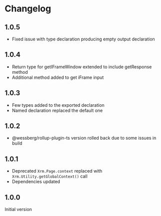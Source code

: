 # Changelog

## 1.0.5
- Fixed issue with type declaration producing empty output declaration

## 1.0.4
- Return type for getIFrameWindow extended to include getResponse method
- Additional method added to get iFrame input

## 1.0.3
- Few types added to the exported declaration
- Named declaration replaced the default one

## 1.0.2
- @wessberg/rollup-plugin-ts version rolled back due to some issues in build

## 1.0.1
- Deprecated `Xrm.Page.context` replaced with `Xrm.Utility.getGlobalContext()` call
- Dependencies updated

## 1.0.0
Initial version
